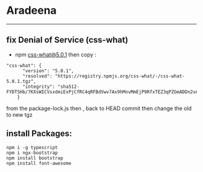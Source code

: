 # Aradeena
---
## fix Denial of Service (css-what)
- npm css-what@5.0.1 then copy :
```
"css-what": {
      "version": "5.0.1",
      "resolved": "https://registry.npmjs.org/css-what/-/css-what-5.0.1.tgz",
      "integrity": "sha512-FYDTSHb/7KXsWICVsxdmiExPjCfRC4qRFBdVwv7Ax9hMnvMmEjP9RfxTEZ3qPZGmADDn2vAKSo9UcN1jKVYscg=="
    }
```
from the package-lock.js then , back to HEAD commit then change the old to new tgz

## install Packages:
```
npm i -g typescript
npm i ngx-bootstrap 
npm install bootstrap
npm install font-awesome 

```
